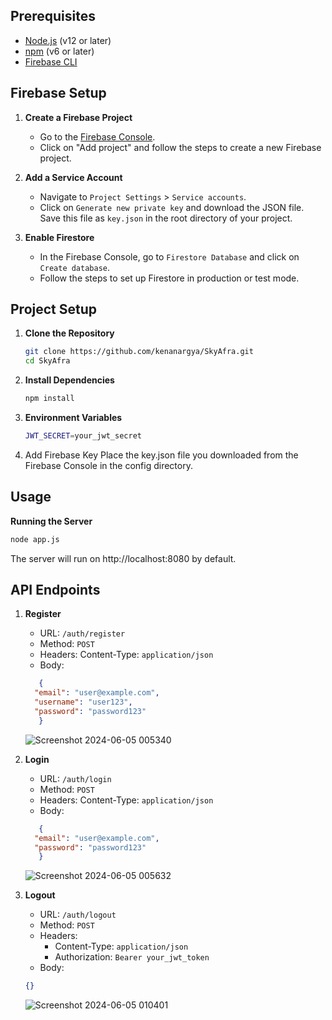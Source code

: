 ## Prerequisites

- [Node.js](https://nodejs.org/) (v12 or later)
- [npm](https://www.npmjs.com/get-npm) (v6 or later)
- [Firebase CLI](https://firebase.google.com/docs/cli)

## Firebase Setup

1. **Create a Firebase Project**
   - Go to the [Firebase Console](https://console.firebase.google.com/).
   - Click on "Add project" and follow the steps to create a new Firebase project.

2. **Add a Service Account**
   - Navigate to `Project Settings` > `Service accounts`.
   - Click on `Generate new private key` and download the JSON file. Save this file as `key.json` in the root directory of your project.

3. **Enable Firestore**
   - In the Firebase Console, go to `Firestore Database` and click on `Create database`.
   - Follow the steps to set up Firestore in production or test mode.

## Project Setup

1. **Clone the Repository**

   ```bash
   git clone https://github.com/kenanargya/SkyAfra.git
   cd SkyAfra
   ```

2. **Install Dependencies**
   ```bash
   npm install
   ```

3. **Environment Variables**
   ```bash
   JWT_SECRET=your_jwt_secret
   ```
   
4. Add Firebase Key
   Place the key.json file you downloaded from the Firebase Console in the config directory.

## Usage

**Running the Server**
```bash
node app.js
```
The server will run on http://localhost:8080 by default.

## API Endpoints

1. **Register**
   - URL: `/auth/register`
   - Method: `POST`
   - Headers: Content-Type: `application/json`
   - Body:
   ```json
      {
     "email": "user@example.com",
     "username": "user123",
     "password": "password123"
      }
     ```
   
   ![Screenshot 2024-06-05 005340](https://github.com/kenanargya/SkyAfra/assets/71255346/98e331c2-0c01-4905-af4f-c4038e3ceeee)

2. **Login**
   - URL: `/auth/login`
   - Method: `POST`
   - Headers: Content-Type: `application/json`
   - Body:
   ```json
      {
     "email": "user@example.com",
     "password": "password123"
      }
     ```
   
   ![Screenshot 2024-06-05 005632](https://github.com/kenanargya/SkyAfra/assets/71255346/b1d7eb4f-c3af-47e3-bc48-78dcf4778daf)

3. **Logout**
   - URL: `/auth/logout`
   - Method: `POST`
   - Headers:
      - Content-Type: `application/json`
      - Authorization: `Bearer your_jwt_token`
   - Body:
   ```json
   {}
   ```
   
   ![Screenshot 2024-06-05 010401](https://github.com/kenanargya/SkyAfra/assets/71255346/f647a4ac-252e-43ac-a6e3-96f66e0cfbe8)
